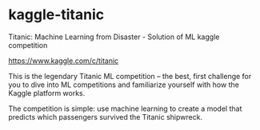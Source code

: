 # kaggle-titanic
Titanic: Machine Learning from Disaster - Solution of ML kaggle competition

https://www.kaggle.com/c/titanic

This is the legendary Titanic ML competition – the best, first challenge for you to dive into ML competitions and familiarize yourself with how the Kaggle platform works.

The competition is simple: use machine learning to create a model that predicts which passengers survived the Titanic shipwreck.
